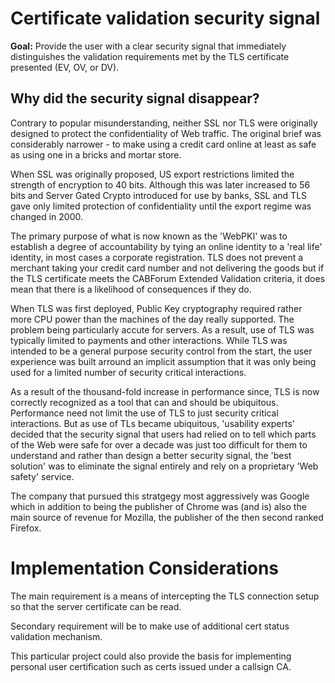 ﻿# Certificate validation security signal

**Goal:** Provide the user with a clear security signal that immediately distinguishes
the validation requirements met by the TLS certificate presented (EV, OV, or DV).


## Why did the security signal disappear?

Contrary to popular misunderstanding, neither SSL nor TLS were originally 
designed to protect the confidentiality of Web traffic. The original brief
was considerably narrower - to make using a credit card online at least as
safe as using one in a bricks and mortar store.

When SSL was originally proposed, US export restrictions limited the strength
of encryption to 40 bits. Although this was later increased to 56 bits and 
Server Gated Crypto introduced for use by banks, SSL and TLS gave only limited 
protection of confidentiality until the export regime was changed in 2000.

The primary purpose of what is now known as the 'WebPKI' was to establish a
degree of accountability by tying an online identity to a 'real life' identity,
in most cases a corporate registration. TLS does not prevent a merchant taking
your credit card number and not delivering the goods but if the TLS certificate
meets the CABForum Extended Validation criteria, it does mean that there is 
a likelihood of consequences if they do.

When TLS was first deployed, Public Key cryptography required rather more CPU
power than the machines of the day really supported. The problem being particularly
accute for servers. As a result, use of TLS was typically limited to payments 
and other interactions. While TLS was intended to be a general purpose security
control from the start, the user experience was built arround an implicit assumption
that it was only being used for a limited number of security critical interactions.

As a result of the thousand-fold increase in performance since, TLS is now 
correctly recognized as a tool that can and should be ubiquitous. Performance
need not limit the use of TLS to just security critical interactions. But as 
use of TLs became ubiquitous, 'usability experts' decided that the security
signal that users had relied on to tell which parts of the Web were safe for over
a decade was just too difficult for them to understand and rather than design 
a better security signal, the 'best solution' was to eliminate the signal entirely
and rely on a proprietary 'Web safety' service.

The company that pursued this stratgegy most aggressively was Google which in
addition to being the publisher of Chrome was (and is) also the main source of revenue for 
Mozilla, the publisher of the then second ranked Firefox.




# Implementation Considerations

The main requirement is a means of intercepting the TLS connection setup so that the
server certificate can be read.

Secondary requirement will be to make use of additional cert status validation 
mechanism.

This particular project could also provide the basis for implementing personal user
certification such as certs issued under a callsign CA.



